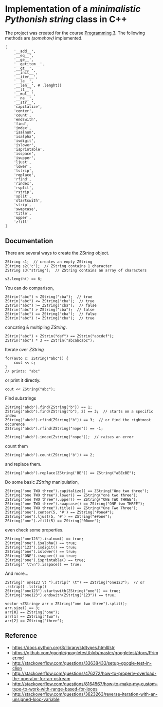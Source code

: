 # Implementation of a *minimalistic Pythonish string* class in C++

The project was created for the course [Programming 3](https://sluzby.fmph.uniba.sk/infolist/en/1-AIN-171).
The following methods are *(somehow)* implemented.

```
[
    '__add__',
    '__eq__',
    '__ge__',
    '__getitem__',
    '__gt__',
    '__init__',
    '__iter__',
    '__le__',
    '__len__', # .lenght()
    '__lt__',
    '__mul__',
    '__ne__',
    '__str__',
    'capitalize',
    'center',
    'count',
    'endswith',
    'find',
    'index',
    'isalnum',
    'isalpha',
    'isdigit',
    'islower',
    'isprintable',
    'isspace',
    'isupper',
    'ljust',
    'lower',
    'lstrip',
    'replace',
    'rfind',
    'rindex',
    'rsplit',
    'rstrip',
    'split',
    'startswith',
    'strip',
    'swapcase',
    'title',
    'upper',
    'zfill'
]
```

## Documentation

There are several ways to create the *ZString* object. 
```
ZString s1;  // creates an empty ZString
ZString s2('c');  // ZString contains 1 character
ZString s3("string");  // ZString contains an array of characters

s3.length() == 6;
```

You can do comparison,
```
ZStrin("abc") < ZString("cba");  // true
ZStrin("abc") <= ZString("cba");  // true
ZStrin("abc") >= ZString("cba");  // false
ZStrin("abc") > ZString("cba");  // false
ZStrin("abc") == ZString("cba");  // false
ZStrin("abc") != ZString("cba");  // true
```

concating & multipling *ZString*.
```
ZStrin("abc") + ZStrin("def") == ZStrin("abcdef");
ZStrin("abc") * 3 == ZStrin("abcabcabc");
```

Iterate over *ZString*
```
for(auto c: ZString("abc")) {
    cout << c;
}
// prints: "abc"
```

or print it directly.
```
cout << ZString("abc");
```

Find substrings
```
ZString("abcb").find(ZString("b")) == 1;
ZString("abcb").find(ZString("b"), 2) == 3;  // starts on a specific index
ZString("abcb").rfind(ZString("b")) == 3;  // or find the rightmost occurence
ZString("abcb").rfind(ZString("nope")) == -1;

ZString("abcb").index(Zstring("nope"));  // raises an error
```

count them
```
ZString("abcb").count(ZString('b')) == 2;
```

and replace them.
```
ZString("abcb").replace(ZString('BE')) == ZString("aBEcBE");
```

Do some basic *ZString* manipulation,
```
ZString("one TWO three").capitalize() == ZString("One two three");
ZString("one TWO three").lower() == ZString("one two three");
ZString("one TWO three").upper() == ZString("ONE TWO THREE");
ZString("one TWO three").swapcase() == ZString("ONE two THREE");
ZString("one TWO three").title() == ZString("One Two Three");
ZString("one").center(5, '#') == ZString("#one#");
ZString("one").ljust(5, '#') == ZString("##one");
ZString("one").zfill(5) == ZString("00one");
```

even check some properties.
```
ZString("one123").isalnum() == true;
ZString("one").isalpha() == true;
ZString("123").isdigit() == true;
ZString("one").islower() == true;
ZString("ONE").isupper() == true;
ZString("one").isprintable() == true;
ZString(" \t\n").isspace() == true;
```

And more...
```
ZString(" one123 \t ").strip(" \t") == ZString("one123");  // or .rstrip() .lstrip()
ZString("one123").startswith(ZString("one")) == true;
ZString("one123").endswith(ZString("123")) == true;

vector <ZString> arr = ZString("one two three").split();
arr.size() == 3;
arr[0] == ZString("one");
arr[1] == ZString("two");
arr[2] == ZString("three");
```

## Reference

- https://docs.python.org/3/library/stdtypes.html#str
- https://github.com/google/googletest/blob/master/googletest/docs/Primer.md
- http://stackoverflow.com/questions/33638433/setup-google-test-in-clion
- http://stackoverflow.com/questions/476272/how-to-properly-overload-the-operator-for-an-ostream
- http://stackoverflow.com/questions/8164567/how-to-make-my-custom-type-to-work-with-range-based-for-loops
- http://stackoverflow.com/questions/3623263/reverse-iteration-with-an-unsigned-loop-variable

